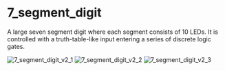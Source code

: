 # 7_segment_digit

A large seven segment digit where each segment consists of 10 LEDs. It is controlled with a truth-table-like input entering a series of discrete logic gates.

![7_segment_digit_v2_1](https://user-images.githubusercontent.com/47427510/227272473-4047d9e6-b05d-475a-8a84-02c49fe08a0c.png)
![7_segment_digit_v2_2](https://user-images.githubusercontent.com/47427510/227272478-1c5a15e1-5dad-4274-b464-c05ba6f6fcb0.png)
![7_segment_digit_v2_3](https://user-images.githubusercontent.com/47427510/227272485-4ff10f8a-773b-4bd3-baad-956b5ca27029.png)

